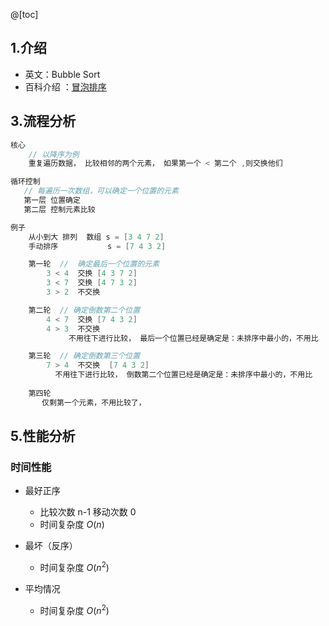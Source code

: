 @[toc]
## 1.介绍

*   英文：Bubble Sort
*   百科介绍 ：[冒泡排序]( [https://baike.baidu.com/item/%E5%86%92%E6%B3%A1%E6%8E%92%E5%BA%8F/4602306?fr=aladdin](https://baike.baidu.com/item/冒泡排序/4602306?fr=aladdin) )

## 3.流程分析

```go
核心
	// 以降序为例
	重复遍历数据， 比较相邻的两个元素， 如果第一个 < 第二个 ,则交换他们

循环控制
   // 每遍历一次数组，可以确定一个位置的元素
   第一层 位置确定
   第二层 控制元素比较

例子
    从小到大 排列  数组 s = [3 4 7 2]
    手动排序		   s = [7 4 3 2]

    第一轮  //  确定最后一个位置的元素
        3 < 4  交换 [4 3 7 2]
        3 < 7  交换 [4 7 3 2]
        3 > 2  不交换

    第二轮  // 确定倒数第二个位置
        4 < 7  交换 [7 4 3 2]
        4 > 3  不交换 
             不用往下进行比较， 最后一个位置已经是确定是：未排序中最小的，不用比

    第三轮  // 确定倒数第三个位置
        7 > 4  不交换  [7 4 3 2]
          不用往下进行比较， 倒数第二个位置已经是确定是：未排序中最小的，不用比
 
    第四轮
       仅剩第一个元素，不用比较了，

```

## 5.性能分析

### 时间性能

*   最好正序

    *   比较次数 n-1   移动次数 0
    *   时间复杂度 $O(n)$

*   最坏（反序）

    *   时间复杂度 $O(n^2)$

*   平均情况

    *   时间复杂度 $O(n^2)$

    

























